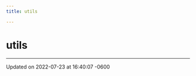 ```yaml
---
title: utils

---
```


# utils








-------------------------------

Updated on 2022-07-23 at 16:40:07 -0600